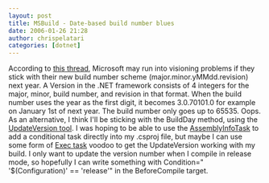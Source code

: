 ```yaml
---
layout: post
title: MSBuild - Date-based build number blues
date: 2006-01-26 21:28
author: chrispelatari
categories: [dotnet]
---
```


According to [this thread](http://forums.microsoft.com/MSDN/ShowPost.aspx?PostID=193986&amp;SiteID=1), Microsoft may run into visioning problems if they stick with their
new build number scheme (major.minor.yMMdd.revision) next year. A Version in the
.NET framework consists of 4 integers for the major, minor, build number, and
revision in that format. When the build number uses the year as the first digit,
it becomes 3.0.70101.0 for example on January 1st of next year.
The build number only goes up to 65535. Oops. As an alternative, I think I'll
be sticking with the BuildDay method, using the [UpdateVersion tool](http://code.mattgriffith.net/UpdateVersion/). I was
hoping to be able to use the [AssemblyInfoTask](http://msbuildtasks.com/files/3/tasks/entry3.aspx) to
add a conditional task directly into my .csproj file, but maybe I can use some
form of [Exec task](http://msdn2.microsoft.com/en-us/library/x8zx72cd(en-US,VS.80).aspx) voodoo to get the UpdateVersion working with my build. I only want to
update the version number when I compile in release mode, so hopefully I can
write something with Condition=" '$(Configuration)' == 'release'" in the
BeforeCompile target.
